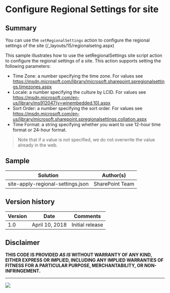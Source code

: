 # Configure Regional Settings for site

## Summary

You can use the `setRegionalSettings` action to configure the regional settings of the site (/_layouts/15/regionalsetng.aspx)

This sample illustrates how to use the setRegionalSettings site script action to configure the regional settings of a site. This action supports setting the following parameters: 

- Time Zone: a number specifying the time zone. For values see https://msdn.microsoft.com/library/microsoft.sharepoint.spregionalsettings.timezones.aspx
- Locale: a number specifying the culture by LCID. For values see https://msdn.microsoft.com/en-us/library/ms912047(v=winembedded.10).aspx
- Sort Order: a number specifying the sort order. For values see https://msdn.microsoft.com/en-us/library/microsoft.sharepoint.spregionalsettings.collation.aspx
- Time Format: a string specifying whether you want to use 12-hour time format or 24-hour format.

> Note that if a value is not specified, we do not overwrite the value already in the web.



## Sample

Solution|Author(s)
--------|---------
site-apply-regional-settings.json | SharePoint Team

## Version history

Version|Date|Comments
-------|----|--------
1.0|April 10, 2018|Initial release

## Disclaimer
**THIS CODE IS PROVIDED *AS IS* WITHOUT WARRANTY OF ANY KIND, EITHER EXPRESS OR IMPLIED, INCLUDING ANY IMPLIED WARRANTIES OF FITNESS FOR A PARTICULAR PURPOSE, MERCHANTABILITY, OR NON-INFRINGEMENT.**

---



<img src="https://telemetry.sharepointpnp.com/sp-dev-site-scripts/site-apply-regional-settings" />